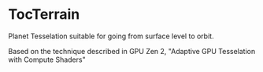 ﻿# TocTerrain
Planet Tesselation suitable for going from surface level to orbit.

Based on the technique described in GPU Zen 2, "Adaptive GPU Tesselation with Compute Shaders"
